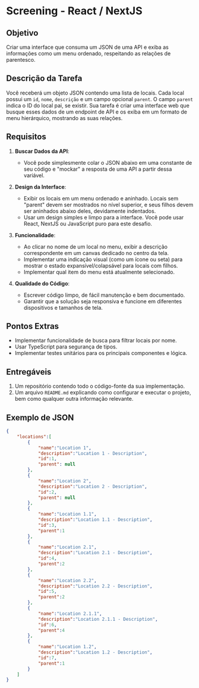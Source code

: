 # Screening - React / NextJS

## Objetivo
Criar uma interface que consuma um JSON de uma API e exiba as informações como um menu ordenado, respeitando as relações de parentesco.

## Descrição da Tarefa
Você receberá um objeto JSON contendo uma lista de locais. Cada local possui um `id`, `nome`, `descrição` e um campo opcional `parent`. O campo `parent` indica o ID do local pai, se existir. Sua tarefa é criar uma interface web que busque esses dados de um endpoint de API e os exiba em um formato de menu hierárquico, mostrando as suas relações.

## Requisitos
1. **Buscar Dados da API**:
   - Você pode simplesmente colar o JSON abaixo em uma constante de seu código e "mockar" a resposta de uma API a partir dessa variável.

2. **Design da Interface**:
   - Exibir os locais em um menu ordenado e aninhado. Locais sem "parent" devem ser mostrados no nível superior, e seus filhos devem ser aninhados abaixo deles, devidamente indentados.
   - Usar um design simples e limpo para a interface. Você pode usar React, NextJS ou JavaScript puro para este desafio.

3. **Funcionalidade**:
   - Ao clicar no nome de um local no menu, exibir a descrição correspondente em um canvas dedicado no centro da tela.
   - Implementar uma indicação visual (como um ícone ou seta) para mostrar o estado expansível/colapsável para locais com filhos.
   - Implementar qual item do menu está atualmente selecionado.

4. **Qualidade do Código**:
   - Escrever código limpo, de fácil manutenção e bem documentado.
   - Garantir que a solução seja responsiva e funcione em diferentes dispositivos e tamanhos de tela.

## Pontos Extras
- Implementar funcionalidade de busca para filtrar locais por nome.
- Usar TypeScript para segurança de tipos.
- Implementar testes unitários para os principais componentes e lógica.

## Entregáveis
1. Um repositório contendo todo o código-fonte da sua implementação.
2. Um arquivo `README.md` explicando como configurar e executar o projeto, bem como qualquer outra informação relevante.

## Exemplo de JSON
```json
{
    "locations":[
        {
            "name":"Location 1",
            "description":"Location 1 - Description",
            "id":1,
            "parent": null
        },
        {
            "name":"Location 2",
            "description":"Location 2 - Description",
            "id":2,
            "parent": null
        },
        {
            "name":"Location 1.1",
            "description":"Location 1.1 - Description",
            "id":3,
            "parent":1
        },
        {
            "name":"Location 2.1",
            "description":"Location 2.1 - Description",
            "id":4,
            "parent":2
        },
        {
            "name":"Location 2.2",
            "description":"Location 2.2 - Description",
            "id":5,
            "parent":2
        },
        {
            "name":"Location 2.1.1",
            "description":"Location 2.1.1 - Description",
            "id":6,
            "parent":4
        },
        {
            "name":"Location 1.2",
            "description":"Location 1.2 - Description",
            "id":7,
            "parent":1
        }
    ]
}

